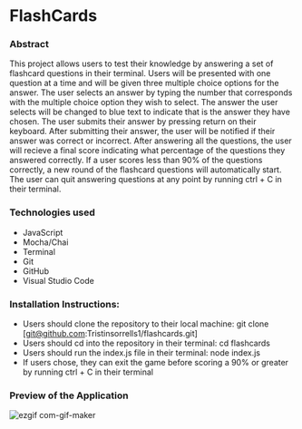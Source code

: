# FlashCards 

### Abstract 
This project allows users to test their knowledge by answering a set of flashcard questions in their terminal. Users will be presented with one question at a time and will be given three multiple choice options for the answer. The user selects an answer by typing the number that corresponds with the multiple choice option they wish to select. The answer the user selects will be changed to blue text to indicate that is the answer they have chosen. The user submits their answer by pressing return on their keyboard. After submitting their answer, the user will be notified if their answer was correct or incorrect. After answering all the questions, the user will recieve a final score indicating what percentage of the questions they answered correctly. If a user scores less than 90% of the questions correctly, a new round of the flashcard questions will automatically start. The user can quit answering questions at any point by running ctrl + C in their terminal.

### Technologies used
- JavaScript 
- Mocha/Chai
- Terminal
- Git
- GitHub
- Visual Studio Code

### Installation Instructions:
- Users should clone the repository to their local machine: git clone [git@github.com:Tristinsorrells1/flashcards.git]
- Users should cd into the repository in their terminal: cd flashcards
- Users should run the index.js file in their terminal: node index.js
- If users chose, they can exit the game before scoring a 90% or greater by running ctrl + C in their terminal

### Preview of the Application

![ezgif com-gif-maker](https://user-images.githubusercontent.com/109977562/205194512-897069c3-f4d1-441c-a426-8fbe6c7add47.gif)


